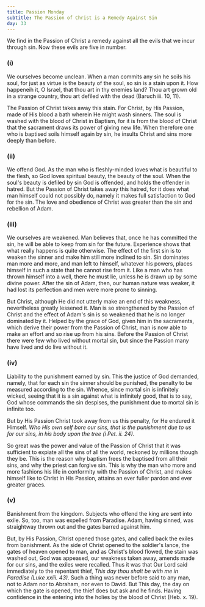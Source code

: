 ```yaml
---
title: Passion Monday
subtitle: The Passion of Christ is a Remedy Against Sin
day: 33
---
```


We find in the Passion of Christ a remedy against all the evils that we incur through sin. Now these evils are five in number.

### (i)

We ourselves become unclean. When a man commits any sin he soils his soul, for just as virtue is the beauty of the soul, so sin is a stain upon it. How happeneih it, O Israel, that thou art in thy enemies land? Thou art grown old in a strange country, thou art defiled with the dead (Baruch iii. 10, 11).

The Passion of Christ takes away this stain. For Christ, by His Passion, made of His blood a bath wherein He might wash sinners. The soul is washed with the blood of Christ in Baptism, for it is from the blood of Christ that the sacrament draws its power of giving new life. When therefore one who is baptised soils himself again by sin, he insults Christ and sins more deeply than before.

### (ii)

We offend God. As the man who is fleshly-minded loves what is beautiful to the flesh, so God loves spiritual beauty, the beauty of the soul. When the soul's beauty is defiled by sin God is offended, and holds the offender in hatred. But the Passion of Christ takes away this hatred, for it does what man himself could not possibly do, namely it makes full satisfaction to God for the sin. The love and obedience of Christ was greater than the sin and rebellion of Adam.

### (iii)

We ourselves are weakened. Man believes that, once he has committed the sin, he will be able to keep from sin for the future. Experience shows that what really happens is quite otherwise. The effect of the first sin is to weaken the sinner and make him still more inclined to sin. Sin dominates man more and more, and man left to himself, whatever his powers, places himself in such a state that he cannot rise from it. Like a man who has thrown himself into a well, there he must lie, unless he is drawn up by some divine power. After the sin of Adam, then, our human nature was weaker, it had lost its perfection and men were more prone to sinning.

But Christ, although He did not utterly make an end of this weakness, nevertheless greatly lessened it. Man is so strengthened by the Passion of Christ and the effect of Adam's sin is so weakened that he is no longer dominated by it. Helped by the grace of God, given him in the sacraments, which derive their power from the Passion of Christ, man is now able to make an effort and so rise up from his sins. Before the Passion of Christ there were few who lived without mortal sin, but since the Passion many have lived and do live without it.

### (iv)

Liability to the punishment earned by sin. This the justice of God demanded, namely, that for each sin the sinner should be punished, the penalty to be measured according to the sin. Whence, since mortal sin is infinitely wicked, seeing that it is a sin against what is infinitely good, that is to say, God whose commands the sin despises, the punishment due to mortal sin is infinite too.

But by His Passion Christ took away from us this penalty, for He endured it Himself. _Who His own self bore our sins, that is the punishment due to us for our sins, in his body upon the tree (i Pet. ii. 24)_.

So great was the power and value of the Passion of Christ that it was sufficient to expiate all the sins of all the world, reckoned by millions though they be. This is the reason why baptism frees the baptised from all their sins, and why the priest can forgive sin. This is why the man who more and more fashions his life in conformity with the Passion of Christ, and makes himself like to Christ in His Passion, attains an ever fuller pardon and ever greater graces.

### (v)

Banishment from the kingdom. Subjects who offend the king are sent into exile. So, too, man was expelled from Paradise. Adam, having sinned, was straightway thrown out and the gates barred against him.

But, by His Passion, Christ opened those gates, and called back the exiles from banishment. As the side of Christ opened to the soldier's lance, the gates of heaven opened to man, and as Christ's blood flowed, the stain was washed out, God was appeased, our weakness taken away, amends made for our sins, and the exiles were recalled. Thus it was that Our Lord said immediately to the repentant thief, _This day thou shalt be with me in Paradise (Luke xxiii. 43)_. Such a thing was never before said to any man, not to Adam nor to Abraham, nor even to David. But This day, the day on which the gate is opened, the thief does but ask and he finds. Having confidence in the entering into the holies by the blood of Christ (Heb. x. 19).
